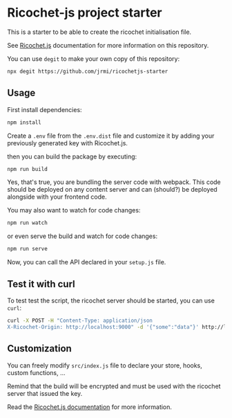 # Ricochet-js project starter

This is a starter to be able to create the ricochet initialisation file.

See [Ricochet.js](https://github.com/jrmi/ricochetjs) documentation for more
information on this repository.

You can use `degit` to make your own copy of this repository:

```sh
npx degit https://github.com/jrmi/ricochetjs-starter
```

## Usage

First install dependencies:

```sh
npm install
```

Create a `.env` file from the `.env.dist` file and customize it by adding your
previously generated key with Ricochet.js.

then you can build the package by executing:

```sh
npm run build
```

Yes, that's true, you are bundling the server code with webpack. This code should
be deployed on any content server and can (should?) be deployed alongside with
your frontend code.

You may also want to watch for code changes:

```sh
npm run watch
```

or even serve the build and watch for code changes:

```sh
npm run serve
```

Now, you can call the API declared in your `setup.js` file.

## Test it with curl

To test test the script, the ricochet server should be started, you can use `curl`:

```sh
curl -X POST -H "Content-Type: application/json
X-Ricochet-Origin: http://localhost:9000" -d '{"some":"data"}' http://localhost:4000/siteId/store/publicData/
```

## Customization

You can freely modify `src/index.js` file to declare your store, hooks,
custom functions, ...

Remind that the build will be encrypted and must be used with the ricochet server
that issued the key.

Read the [Ricochet.js documentation](https://github.com/jrmi/ricochetjs) for more information.
